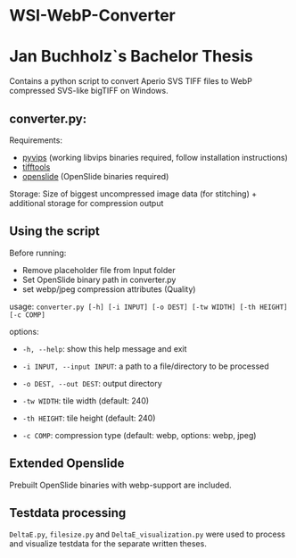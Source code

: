 # WSI-WebP-Converter
# Jan Buchholz`s Bachelor Thesis

Contains a python script to convert Aperio SVS TIFF files to WebP compressed SVS-like bigTIFF on Windows.

## converter.py:

Requirements: 
- [pyvips](https://pypi.org/project/pyvips/) (working libvips binaries required, follow installation instructions)
- [tifftools](https://pypi.org/project/tifftools/)
- [openslide](https://pypi.org/project/openslide-python/) (OpenSlide binaries required)

Storage: Size of biggest uncompressed image data (for stitching) + additional storage for compression output

## Using the script

Before running: 
- Remove placeholder file from Input folder
- Set OpenSlide binary path in converter.py
- set webp/jpeg compression attributes (Quality)

usage: `converter.py [-h] [-i INPUT] [-o DEST] [-tw WIDTH] [-th HEIGHT] [-c COMP]`

options:
  - `-h, --help`:            show this help message and exit

  - `-i INPUT, --input INPUT`:        a path to a file/directory to be processed
  - `-o DEST, --out DEST`:   output directory
  - `-tw WIDTH`:           tile width (default: 240)
  - `-th HEIGHT`:            tile height (default: 240)
  - `-c COMP`:               compression type (default: webp, options: webp, jpeg)

## Extended Openslide
Prebuilt OpenSlide binaries with webp-support are included.

## Testdata processing
`DeltaE.py`, `filesize.py` and `DeltaE_visualization.py` were used to process and visualize testdata for the separate written theses.
